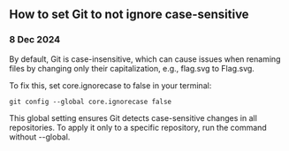 ## How to set Git to not ignore case-sensitive

### 8 Dec 2024 

By default, Git is case-insensitive, which can cause issues when renaming files by changing only their capitalization, e.g., flag.svg to Flag.svg.

To fix this, set core.ignorecase to false in your terminal:

```
git config --global core.ignorecase false
```

This global setting ensures Git detects case-sensitive changes in all repositories. To apply it only to a specific repository, run the command without --global.

